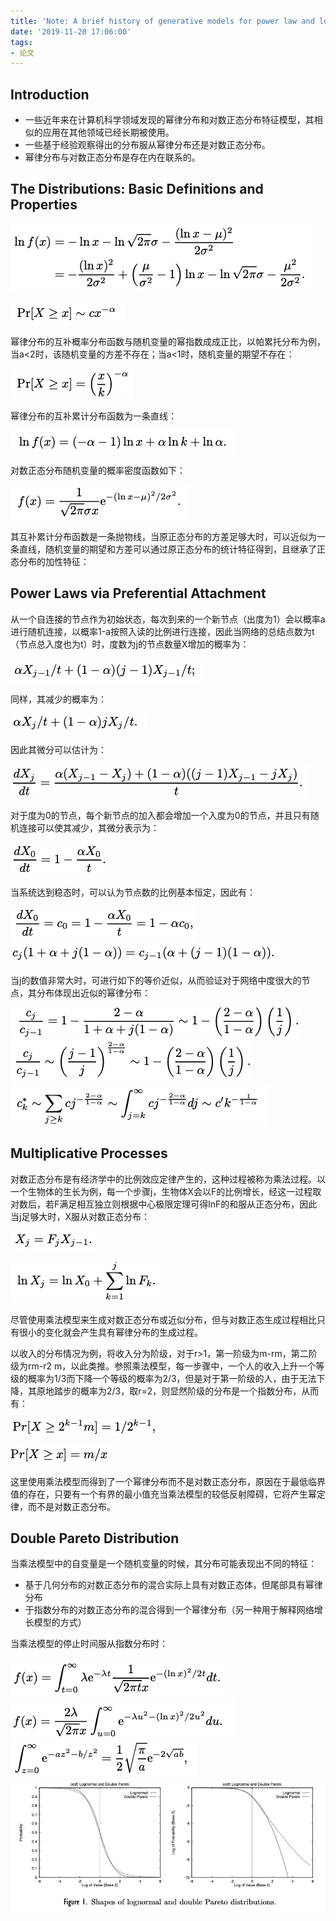 ```yaml
---
title: 'Note: A brief history of generative models for power law and lognormal distributions'
date: '2019-11-20 17:06:00'
tags: 
- 论文
---
```


## Introduction
- 一些近年来在计算机科学领域发现的幂律分布和对数正态分布特征模型，其相似的应用在其他领域已经长期被使用。
- 一些基于经验观察得出的分布服从幂律分布还是对数正态分布。
- 幂律分布与对数正态分布是存在内在联系的。

## The Distributions: Basic Definitions and Properties
![](../public\阅读笔记08\01.png)

![](../public\阅读笔记08\02.png)

幂律分布的互补概率分布函数与随机变量的幂指数成成正比，以帕累托分布为例，当a<2时，该随机变量的方差不存在；当a<1时，随机变量的期望不存在：

![](../public\阅读笔记08\03.png)

幂律分布的互补累计分布函数为一条直线：

![](../public\阅读笔记08\04.png)

对数正态分布随机变量的概率密度函数如下：

![](../public\阅读笔记08\05.png)

其互补累计分布函数是一条抛物线，当原正态分布的方差足够大时，可以近似为一条直线，随机变量的期望和方差可以通过原正态分布的统计特征得到，且继承了正态分布的加性特征：
## Power Laws via Preferential Attachment
从一个自连接的节点作为初始状态，每次到来的一个新节点（出度为1）会以概率a进行随机连接，以概率1-a按照入读的比例进行连接，因此当网络的总结点数为t（节点总入度也为t）时，度数为j的节点数量X增加的概率为：

![](../public\阅读笔记08\06.png)

同样，其减少的概率为：

![](../public\阅读笔记08\07.png)

因此其微分可以估计为：

![](../public\阅读笔记08\08.png)

对于度为0的节点，每个新节点的加入都会增加一个入度为0的节点，并且只有随机连接可以使其减少，其微分表示为：

![](../public\阅读笔记08\09.png)

当系统达到稳态时，可以认为节点数的比例基本恒定，因此有：

![](../public\阅读笔记08\10.png)
![](../public\阅读笔记08\11.png)

当j的数值非常大时，可进行如下的等价近似，从而验证对于网络中度很大的节点，其分布体现出近似的幂律分布：

![](../public\阅读笔记08\12.png)
![](../public\阅读笔记08\13.png)
![](../public\阅读笔记08\14.png)

## Multiplicative Processes
对数正态分布是有经济学中的比例效应定律产生的，这种过程被称为乘法过程。以一个生物体的生长为例，每一个步骤j，生物体X会以F的比例增长，经这一过程取对数后，若F满足相互独立则根据中心极限定理可得lnF的和服从正态分布，因此当j足够大时，X服从对数正态分布：

![](../public\阅读笔记08\15.png)

![](../public\阅读笔记08\16.png)

尽管使用乘法模型来生成对数正态分布或近似分布，但与对数正态生成过程相比只有很小的变化就会产生具有幂律分布的生成过程。

以收入的分布情况为例，将收入分为阶级，对于r>1，第一阶级为m-rm，第二阶级为rm-r2 m，以此类推。参照乘法模型，每一步骤中，一个人的收入上升一个等级的概率为1/3而下降一个等级的概率为2/3，但是对于第一阶级的人，由于无法下降，其原地踏步的概率为2/3，取r=2，则显然阶级的分布是一个指数分布，从而有：

![](../public\阅读笔记08\17.png)

![](../public\阅读笔记08\18.png)

这里使用乘法模型而得到了一个幂律分布而不是对数正态分布，原因在于最低临界值的存在，只要有一个有界的最小值充当乘法模型的较低反射障碍，它将产生幂定律，而不是对数正态分布。

## Double Pareto Distribution
当乘法模型中的自变量是一个随机变量的时候，其分布可能表现出不同的特征：
- 基于几何分布的对数正态分布的混合实际上具有对数正态体，但尾部具有幂律分布
- 于指数分布的对数正态分布的混合得到一个幂律分布（另一种用于解释网络增长模型的方式）

当乘法模型的停止时间服从指数分布时：

![](../public\阅读笔记08\19.png)
![](../public\阅读笔记08\20.png)
![](../public\阅读笔记08\21.png)
![](../public\阅读笔记08\22.png)